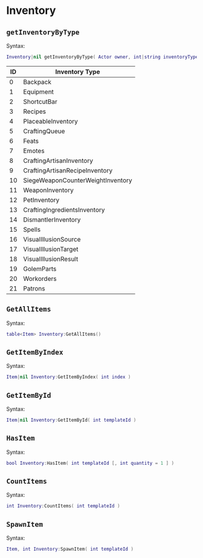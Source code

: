 # Inventory

## `getInventoryByType` <Badge type="info" text="function" />

Syntax:
```lua
Inventory|nil getInventoryByType( Actor owner, int|string inventoryType )
```

| ID | Inventory Type |
| - | - |
| 0 | Backpack |
| 1 | Equipment |
| 2 | ShortcutBar |
| 3 | Recipes |
| 4 | PlaceableInventory |
| 5 | CraftingQueue |
| 6 | Feats |
| 7 | Emotes |
| 8 | CraftingArtisanInventory |
| 9 | CraftingArtisanRecipeInventory |
| 10 | SiegeWeaponCounterWeightInventory |
| 11 | WeaponInventory |
| 12 | PetInventory |
| 13 | CraftingIngredientsInventory |
| 14 | DismantlerInventory |
| 15 | Spells |
| 16 | VisualIllusionSource |
| 17 | VisualIllusionTarget |
| 18 | VisualIllusionResult |
| 19 | GolemParts |
| 20 | Workorders |
| 21 | Patrons |

## `GetAllItems` <Badge type="info" text="function" />
Syntax:
```lua
table<Item> Inventory:GetAllItems()
```

## `GetItemByIndex` <Badge type="info" text="function" />
Syntax:
```lua
Item|nil Inventory:GetItemByIndex( int index )
```

## `GetItemById` <Badge type="info" text="function" />
Syntax:
```lua
Item|nil Inventory:GetItemById( int templateId )
```

## `HasItem` <Badge type="info" text="function" />
Syntax:
```lua
bool Inventory:HasItem( int templateId [, int quantity = 1 ] )
```

## `CountItems` <Badge type="info" text="function" />
Syntax:
```lua
int Inventory:CountItems( int templateId )
```

## `SpawnItem` <Badge type="info" text="function" />
Syntax:
```lua
Item, int Inventory:SpawnItem( int templateId )
```